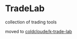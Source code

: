 # TradeLab
collection of trading tools

moved to [coldcloude/k-trade-lab](https://github.com/coldcloude/k-trade-lab)
